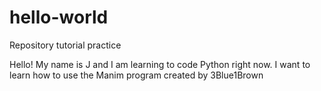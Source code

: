 # hello-world
Repository tutorial practice

Hello! My name is J and I am learning to code Python right now.
I want to learn how to use the Manim program created by 3Blue1Brown
